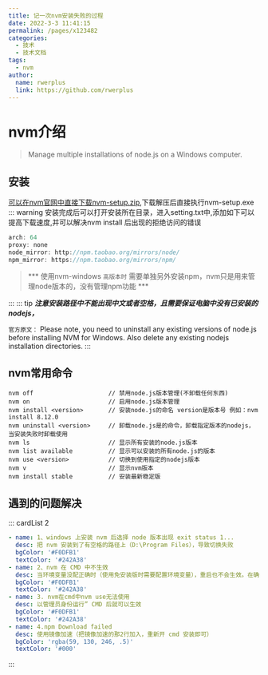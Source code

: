 ```yaml
---
title: 记一次nvm安装失败的过程
date: 2022-3-3 11:41:15
permalink: /pages/x123482
categories: 
  - 技术
  - 技术文档
tags: 
  - nvm
author: 
  name: rwerplus
  link: https://github.com/rwerplus
---
```


# nvm介绍

> Manage multiple installations of node.js on a Windows computer.

## 安装

[可以在nvm官网中直接下载nvm-setup.zip](https://github.com/coreybutler/nvm-windows/releases),下载解压后直接执行nvm-setup.exe
::: warning
安装完成后可以打开安装所在目录，进入setting.txt中,添加如下可以提高下载速度,并可以解决nvm install 后出现的拒绝访问的错误
```javascript
arch: 64
proxy: none 
node_mirror: http://npm.taobao.org/mirrors/node/
npm_mirror: https://npm.taobao.org/mirrors/npm/
```

> *** 使用nvm-windows `高版本时` 需要单独另外安装npm，nvm只是用来管理node版本的，没有管理npm功能 ***

:::
::: tip
 ***注意安装路径中不能出现中文或者空格，且需要保证电脑中没有已安装的nodejs，***

  `官方原文：` Please note, you need to uninstall any existing versions of node.js before installing NVM for Windows.
Also delete any existing nodejs installation directories.
:::

## nvm常用命令

```shell
nvm off                     // 禁用node.js版本管理(不卸载任何东西)
nvm on                      // 启用node.js版本管理
nvm install <version>       // 安装node.js的命名 version是版本号 例如：nvm install 8.12.0
nvm uninstall <version>     // 卸载node.js是的命令，卸载指定版本的nodejs，当安装失败时卸载使用
nvm ls                      // 显示所有安装的node.js版本
nvm list available          // 显示可以安装的所有node.js的版本
nvm use <version>           // 切换到使用指定的nodejs版本
nvm v                       // 显示nvm版本
nvm install stable          // 安装最新稳定版
```

## 遇到的问题解决

::: cardList 2
```yaml
- name: 1、windows 上安装 nvm 后选择 node 版本出现 exit status 1...
  desc: 把 nvm 安装到了有空格的路径上（D:\Program Files），导致切换失败
  bgColor: '#F0DFB1'
  textColor: '#242A38'
- name: 2、nvm 在 CMD 中不生效
  desc: 当环境变量没配正确时（使用免安装版时需要配置环境变量），重启也不会生效。在确保环境变量配置正确后，重启 cmd 控制台后会生效。
  bgColor: '#F0DFB1'
  textColor: '#242A38'
- name: 3. nvm在cmd中nvm use无法使用
  desc: 以管理员身份运行” CMD 后就可以生效
  bgColor: '#F0DFB1'
  textColor: '#242A38'
- name: 4.npm Download failed
  desc: 使用镜像加速（把镜像加速的那2行加入，重新开 cmd 安装即可）
  bgColor: 'rgba(59, 130, 246, .5)'
  textColor: '#000'
```
:::
